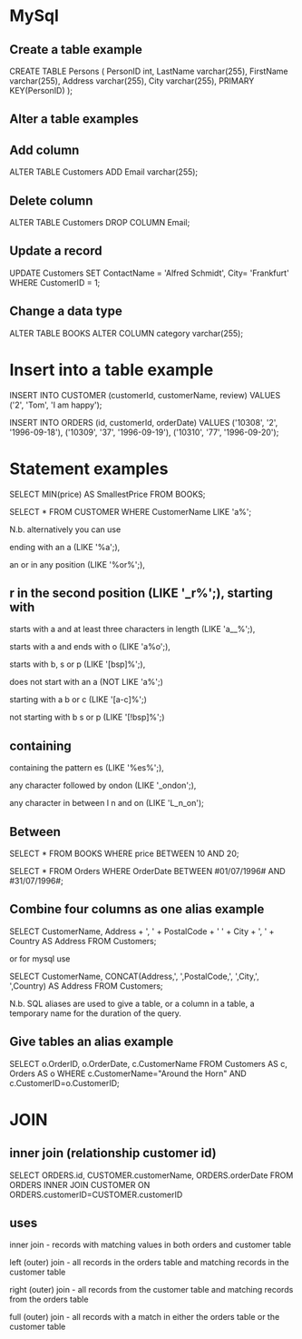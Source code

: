 MySql
======

Create a table example
-----------------------

CREATE TABLE Persons (
    PersonID int,
    LastName varchar(255),
    FirstName varchar(255),
    Address varchar(255),
    City varchar(255),
    PRIMARY KEY(PersonID)
);

Alter a table examples
-----------------------

Add column
-----------
ALTER TABLE Customers
ADD Email varchar(255);

Delete column
--------------
ALTER TABLE Customers
DROP COLUMN Email;

Update a record 
----------------

UPDATE Customers
SET ContactName = 'Alfred Schmidt', City= 'Frankfurt'
WHERE CustomerID = 1;

Change a data type
-----------------

ALTER TABLE BOOKS
ALTER COLUMN category varchar(255);

Insert into a table example
==========================

INSERT INTO CUSTOMER (customerId, customerName, review)
VALUES ('2', 'Tom', 'I am happy');

INSERT INTO ORDERS (id, customerId, orderDate) 
VALUES ('10308', '2', '1996-09-18'),
 ('10309', '37', '1996-09-19'),
 ('10310', '77', '1996-09-20');

Statement examples
==========

SELECT MIN(price) AS SmallestPrice
FROM BOOKS;

SELECT * FROM CUSTOMER
WHERE CustomerName LIKE 'a%';

N.b. alternatively you can use 

ending with an a (LIKE '%a';), 

an or in any position (LIKE '%or%';), 

r in the second position (LIKE '_r%';), 
starting with 
-------------

starts with a and at least three characters in length (LIKE 'a__%';), 

starts with a and ends with o (LIKE 'a%o';), 

starts with b, s or p (LIKE '[bsp]%';),

does not start with an a (NOT LIKE 'a%';)

starting with a b or c (LIKE '[a-c]%';)

not starting with b s or p (LIKE '[!bsp]%';)

containing
----------

containing the pattern es (LIKE '%es%';),

any character followed by ondon (LIKE '_ondon';),

any character in between l n and on  (LIKE 'L_n_on');

Between
-------

SELECT * FROM BOOKS
WHERE price BETWEEN 10 AND 20;

SELECT * FROM Orders
WHERE OrderDate BETWEEN #01/07/1996# AND #31/07/1996#;

Combine four columns as one alias example
---------------------------------

SELECT CustomerName, Address + ', ' + PostalCode + ' ' + City + ', ' + Country AS Address
FROM Customers; 

or for mysql use

SELECT CustomerName, CONCAT(Address,', ',PostalCode,', ',City,', ',Country) AS Address
FROM Customers;

N.b. SQL aliases are used to give a table, or a column in a table, a temporary name for the duration of the query.

Give tables an alias example
---------------------

SELECT o.OrderID, o.OrderDate, c.CustomerName
FROM Customers AS c, Orders AS o
WHERE c.CustomerName="Around the Horn" AND c.CustomerID=o.CustomerID;

JOIN
====

inner join (relationship customer id)
---------------------------------------

 SELECT ORDERS.id, CUSTOMER.customerName, ORDERS.orderDate
FROM ORDERS
INNER JOIN CUSTOMER ON ORDERS.customerID=CUSTOMER.customerID

uses
----

inner join - records with matching values in both orders and customer table

left (outer) join - all records in the orders table and matching records in the customer table

right (outer) join - all records from the customer table and matching records from the orders table

full (outer) join - all records with a match in either the orders table or the customer table
